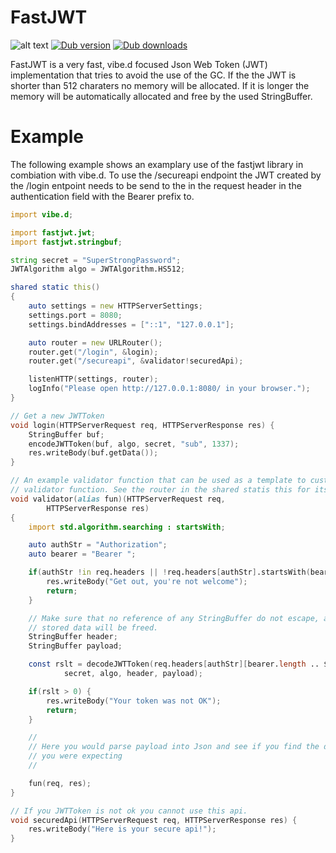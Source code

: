 FastJWT
=======

![alt text](https://travis-ci.org/burner/fastjwt.svg?branch=master)
<a href="https://code.dlang.org/packages/fastjwt" title="Go to fastjwt"><img src="https://img.shields.io/dub/v/fastjwt.svg" alt="Dub version"></a>
<a href="https://code.dlang.org/packages/fastjwt" title="Go to fastjwt"><img src="https://img.shields.io/dub/dt/fastjwt.svg" alt="Dub downloads"></a>

FastJWT is a very fast, vibe.d focused Json Web Token (JWT) implementation that 
tries to avoid the use of the GC. If the the JWT is shorter than 512 charaters no
memory will be allocated. If it is longer the memory will be automatically
allocated and free by the used StringBuffer.

Example
=======

The following example shows an examplary use of the fastjwt library in
combiation with vibe.d.
To use the /secureapi endpoint the JWT created by the /login entpoint needs to
be send to the in the request header in the authentication field with the
Bearer prefix to.

```d
import vibe.d;

import fastjwt.jwt;
import fastjwt.stringbuf;

string secret = "SuperStrongPassword";
JWTAlgorithm algo = JWTAlgorithm.HS512;

shared static this()
{
	auto settings = new HTTPServerSettings;
	settings.port = 8080;
	settings.bindAddresses = ["::1", "127.0.0.1"];

	auto router = new URLRouter();
	router.get("/login", &login);
	router.get("/secureapi", &validator!securedApi);

	listenHTTP(settings, router);
	logInfo("Please open http://127.0.0.1:8080/ in your browser.");
}

// Get a new JWTToken
void login(HTTPServerRequest req, HTTPServerResponse res) {
	StringBuffer buf;
	encodeJWTToken(buf, algo, secret, "sub", 1337);
	res.writeBody(buf.getData());
}

// An example validator function that can be used as a template to custom
// validator function. See the router in the shared statis this for its usage.
void validator(alias fun)(HTTPServerRequest req,
		HTTPServerResponse res)
{
	import std.algorithm.searching : startsWith;

	auto authStr = "Authorization";
	auto bearer = "Bearer ";

	if(authStr !in req.headers || !req.headers[authStr].startsWith(bearer)) {
		res.writeBody("Get out, you're not welcome");
		return;
	}

	// Make sure that no reference of any StringBuffer do not escape, as their
	// stored data will be freed.
	StringBuffer header;
	StringBuffer payload;

	const rslt = decodeJWTToken(req.headers[authStr][bearer.length .. $],
			secret, algo, header, payload);

	if(rslt > 0) {
		res.writeBody("Your token was not OK");
		return;
	}

	//
	// Here you would parse payload into Json and see if you find the data
	// you were expecting
	//

	fun(req, res);
}

// If you JWTToken is not ok you cannot use this api.
void securedApi(HTTPServerRequest req, HTTPServerResponse res) {
	res.writeBody("Here is your secure api!");
}
```
